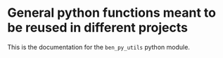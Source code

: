
# General python functions meant to be reused in different projects

This is the documentation for the `ben_py_utils` python module. 